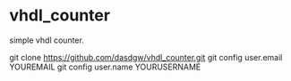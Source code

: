 vhdl_counter
============

simple vhdl counter.

git clone https://github.com/dasdgw/vhdl_counter.git
git config user.email YOUREMAIL
git config user.name YOURUSERNAME